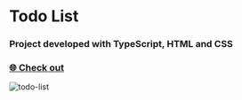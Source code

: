 <h1>Todo List</h1>

<h3>Project developed with TypeScript, HTML and CSS</h3>
<h3><a href="https://patrikferreira.github.io/todo-list/">
🌐 Check out</a></h3>

![todo-list](https://user-images.githubusercontent.com/118124051/226761781-7a253f80-c446-4659-aa9f-b605e1eb9b73.png)



